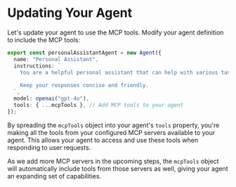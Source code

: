 # Updating Your Agent

Let's update your agent to use the MCP tools. Modify your agent definition to include the MCP tools:

```typescript
export const personalAssistantAgent = new Agent({
  name: "Personal Assistant",
  instructions: `
    You are a helpful personal assistant that can help with various tasks.
    
    Keep your responses concise and friendly.
  `,
  model: openai("gpt-4o"),
  tools: { ...mcpTools }, // Add MCP tools to your agent
});
```

By spreading the `mcpTools` object into your agent's `tools` property, you're making all the tools from your configured MCP servers available to your agent. This allows your agent to access and use these tools when responding to user requests.

As we add more MCP servers in the upcoming steps, the `mcpTools` object will automatically include tools from those servers as well, giving your agent an expanding set of capabilities.
